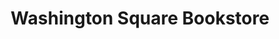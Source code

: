---
title: "Washington Square Bookstore"
url: /amarillo/washington-square-bookstore/
shop: vacant
---